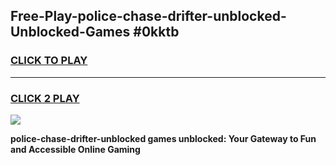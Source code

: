 
## Free-Play-police-chase-drifter-unblocked-Unblocked-Games #0kktb
<h3>
<a href="https://news.freeplayer.one?title=police-chase-drifter-unblocked&ref=8M">CLICK TO PLAY</a></h3>
<hr>

<h3>
<a href="https://news.freeplayer.one?title=police-chase-drifter-unblocked&ref=8M">CLICK 2 PLAY</a>
  
</h3>

<a href="https://news.freeplayer.one?title=police-chase-drifter-unblocked&ref=8M"><img src="https://clearcache.store/games.png"></a>


**police-chase-drifter-unblocked games unblocked: Your Gateway to Fun and Accessible Online Gaming**
